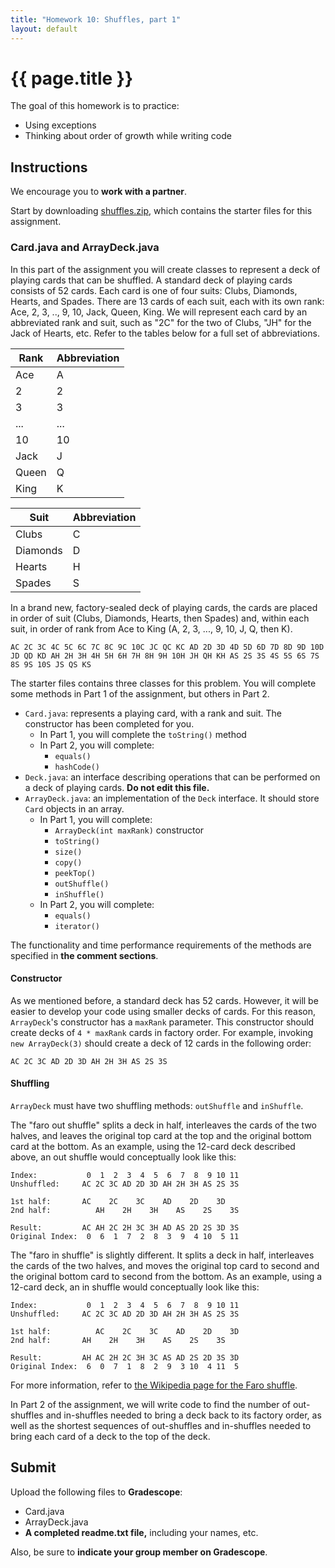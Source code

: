 ```yaml
---
title: "Homework 10: Shuffles, part 1"
layout: default
---
```


# {{ page.title }}
The goal of this homework is to practice:

- Using exceptions
- Thinking about order of growth while writing code

## Instructions

We encourage you to **work with a partner**.

Start by downloading [shuffles.zip](shuffles.zip), which contains the starter files for this assignment.

### Card.java and ArrayDeck.java

In this part of the assignment you will create classes to represent a deck of playing cards that can be shuffled. A standard deck of playing cards consists of 52 cards. Each card is one of four suits: Clubs, Diamonds, Hearts, and Spades. There are 13 cards of each suit, each with its own rank: Ace, 2, 3, .., 9, 10, Jack, Queen, King. We will represent each card by an abbreviated rank and suit, such as "2C" for the two of Clubs, "JH" for the Jack of Hearts, etc. Refer to the tables below for a full set of abbreviations.

| Rank  | Abbreviation |
|-------|--------------|
| Ace   | A            |
| 2     | 2            |
| 3     | 3            |
| ...   | ...          |
| 10    | 10           |
| Jack  | J            |
| Queen | Q            |
| King  | K            |

| Suit     | Abbreviation |
|----------|--------------|
| Clubs    | C            |
| Diamonds | D            |
| Hearts   | H            |
| Spades   | S            |

In a brand new, factory-sealed deck of playing cards, the cards are placed in order of suit (Clubs, Diamonds, Hearts, then Spades) and, within each suit, in order of rank from Ace to King (A, 2, 3, ..., 9, 10, J, Q, then K).

```
AC 2C 3C 4C 5C 6C 7C 8C 9C 10C JC QC KC AD 2D 3D 4D 5D 6D 7D 8D 9D 10D JD QD KD AH 2H 3H 4H 5H 6H 7H 8H 9H 10H JH QH KH AS 2S 3S 4S 5S 6S 7S 8S 9S 10S JS QS KS
```

The starter files contains three classes for this problem. You will complete some methods in Part 1 of the assignment, but others in Part 2.
- `Card.java`: represents a playing card, with a rank and suit. The constructor has been completed for you.
  - In Part 1, you will complete the `toString()` method
  - In Part 2, you will complete:
    - `equals()`
    - `hashCode()`
- `Deck.java`: an interface describing operations that can be performed on a deck of playing cards. **Do not edit this file.**
- `ArrayDeck.java`: an implementation of the `Deck` interface. It should store `Card` objects in an array.
  - In Part 1, you will complete:
    - `ArrayDeck(int maxRank)` constructor
    - `toString()`
    - `size()`
    - `copy()`
    - `peekTop()`
    - `outShuffle()`
    - `inShuffle()`
  - In Part 2, you will complete:
    - `equals()`
    - `iterator()`

The functionality and time performance requirements of the methods are specified in **the comment sections**.

#### Constructor
As we mentioned before, a standard deck has 52 cards. However, it will be easier to develop your code using smaller decks of cards. For this reason, `ArrayDeck`'s constructor has a `maxRank` parameter. This constructor should create decks of `4 * maxRank` cards in factory order. For example, invoking `new ArrayDeck(3)` should create a deck of 12 cards in the following order:
```
AC 2C 3C AD 2D 3D AH 2H 3H AS 2S 3S
```

#### Shuffling
`ArrayDeck` must have two shuffling methods: `outShuffle` and `inShuffle`.

The "faro out shuffle" splits a deck in half, interleaves the cards of the two halves, and leaves the original top card at the top and the original bottom card at the bottom. As an example, using the 12-card deck described above, an out shuffle would conceptually look like this:
```
Index:           0  1  2  3  4  5  6  7  8  9 10 11
Unshuffled:     AC 2C 3C AD 2D 3D AH 2H 3H AS 2S 3S

1st half:       AC    2C    3C    AD    2D    3D
2nd half:          AH    2H    3H    AS    2S    3S

Result:         AC AH 2C 2H 3C 3H AD AS 2D 2S 3D 3S
Original Index:  0  6  1  7  2  8  3  9  4 10  5 11
```

The "faro in shuffle" is slightly different. It splits a deck in half, interleaves the cards of the two halves, and moves the original top card to second and the original bottom card to second from the bottom. As an example, using a 12-card deck, an in shuffle would conceptually look like this:
```
Index:           0  1  2  3  4  5  6  7  8  9 10 11
Unshuffled:     AC 2C 3C AD 2D 3D AH 2H 3H AS 2S 3S

1st half:          AC    2C    3C    AD    2D    3D
2nd half:       AH    2H    3H    AS    2S    3S

Result:         AH AC 2H 2C 3H 3C AS AD 2S 2D 3S 3D
Original Index:  6  0  7  1  8  2  9  3 10  4 11  5
```

For more information, refer to [the Wikipedia page for the Faro shuffle](https://en.wikipedia.org/wiki/Faro_shuffle).

In Part 2 of the assignment, we will write code to find the number of out-shuffles and in-shuffles needed to bring a deck back to its factory order, as well as the shortest sequences of out-shuffles and in-shuffles needed to bring each card of a deck to the top of the deck.


## Submit
Upload the following files to **Gradescope**:

- Card.java
- ArrayDeck.java
- **A completed readme.txt file,** including your names, etc.

Also, be sure to **indicate your group member on Gradescope**.
